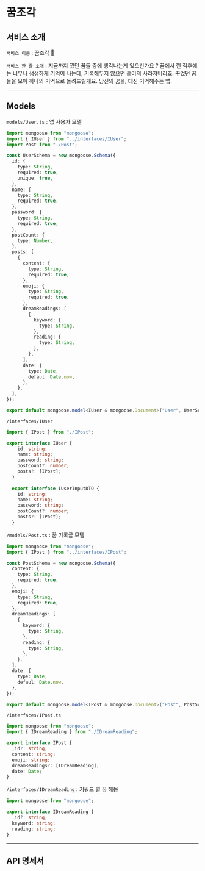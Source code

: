 # 꿈조각

## 서비스 소개

`서비스 이름` : 꿈조각 🧩

`서비스 한 줄 소개` : 지금까지 꿨던 꿈들 중에 생각나는게 있으신가요 ? 꿈에서 깬 직후에는 너무나 생생하게 기억이 나는데, 기록해두지 않으면 흩어져 사라져버리죠. 꾸었던 꿈들을 모아 하나의 기억으로 돌려드릴게요. 당신의 꿈을, 대신 기억해주는 앱.

---

## Models

`models/User.ts` : 앱 사용자 모델

```typescript
import mongoose from "mongoose";
import { IUser } from "../interfaces/IUser";
import Post from "./Post";

const UserSchema = new mongoose.Schema({
  id: {
    type: String,
    required: true,
    unique: true,
  },
  name: {
    type: String,
    required: true,
  },
  password: {
    type: String,
    required: true,
  },
  postCount: {
    type: Number,
  },
  posts: [
    {
      content: {
        type: String,
        required: true,
      },
      emoji: {
        type: String,
        required: true,
      },
      dreamReadings: [
        {
          keyword: {
            type: String,
          },
          reading: {
            type: String,
          },
        },
      ],
      date: {
        type: Date,
        defaul: Date.now,
      },
    },
  ],
});

export default mongoose.model<IUser & mongoose.Document>("User", UserSchema);
```

`/interfaces/IUser`

```typescript
import { IPost } from "./IPost";

export interface IUser {
    id: string;
    name: string;
    password: string;
    postCount?: number;
    posts?: [IPost];
  }
  
  export interface IUserInputDTO {
    id: string;
    name: string;
    password: string;
    postCount?: number;
    posts?: [IPost];
  }
```

`/models/Post.ts` : 꿈 기록글 모델

```typescript
import mongoose from "mongoose";
import { IPost } from "../interfaces/IPost";

const PostSchema = new mongoose.Schema({
  content: {
    type: String,
    required: true,
  },
  emoji: {
    type: String,
    required: true,
  },
  dreamReadings: [
    {
      keyword: {
        type: String,
      },
      reading: {
        type: String,
      },
    },
  ],
  date: {
    type: Date,
    defaul: Date.now,
  },
});

export default mongoose.model<IPost & mongoose.Document>("Post", PostSchema);
```

`/interfaces/IPost.ts`

```typescript
import mongoose from "mongoose";
import { IDreamReading } from "./IDreamReading";

export interface IPost {
  _id?: string;
  content: string;
  emoji: string;
  dreamReadings?: [IDreamReading];
  date: Date;
}
```

`/interfaces/IDreamReading` : 키워드 별 꿈 해몽

```typescript
import mongoose from "mongoose";

export interface IDreamReading {
  _id?: string;
  keyword: string;
  reading: string;
}
```

---

## API 명세서

